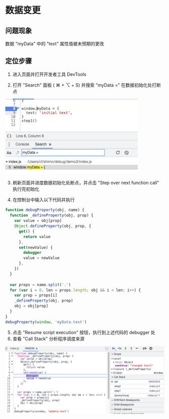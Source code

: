 # 数据变更

## 问题现象
数据 "myData" 中的 "text" 属性值被未预期的更改

## 定位步骤
1. 进入页面并打开开发者工具 DevTools

2. 打开 "Search" 面板 ( ⌘ + ⌥ + S) 并搜索 "myData =" 在数据初始化处打断点 

<img src="debug-1.png" width="420">

3. 刷新页面并进度数据初始化处断点，并点击 "Step over next function call" 执行完初始化

4. 在控制台中输入以下代码并执行

```javascript
function debugProperty(obj, name) {
  function _defineProperty(obj, prop) {
    var value = obj[prop]
    Object.defineProperty(obj, prop, {
      get() {
        return value
      },
      set(newValue) {
        debugger
        value = newValue
      },
    })
  }
  
  var props = name.split('.')
  for (var i = 0, len = props.length; obj && i < len; i++) {
    var prop = props[i]
    _defineProperty(obj, prop)
    obj = obj[prop]
  }
}
debugProperty(window, 'myData.text')
```

5. 点击 "Resume script execution" 按钮，执行到上述代码的 debugger 处
6. 查看 "Call Stack" 分析程序调度来源

  ![debug step2](debug-2.png)


